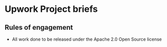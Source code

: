 # Upwork Project briefs

## Rules of engagement

 - All work done to be released under the Apache 2.0 Open Source license
